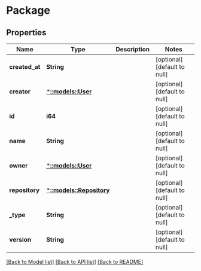 # Package

## Properties
Name | Type | Description | Notes
------------ | ------------- | ------------- | -------------
**created_at** | **String** |  | [optional] [default to null]
**creator** | [***::models::User**](User.md) |  | [optional] [default to null]
**id** | **i64** |  | [optional] [default to null]
**name** | **String** |  | [optional] [default to null]
**owner** | [***::models::User**](User.md) |  | [optional] [default to null]
**repository** | [***::models::Repository**](Repository.md) |  | [optional] [default to null]
**_type** | **String** |  | [optional] [default to null]
**version** | **String** |  | [optional] [default to null]

[[Back to Model list]](../README.md#documentation-for-models) [[Back to API list]](../README.md#documentation-for-api-endpoints) [[Back to README]](../README.md)


